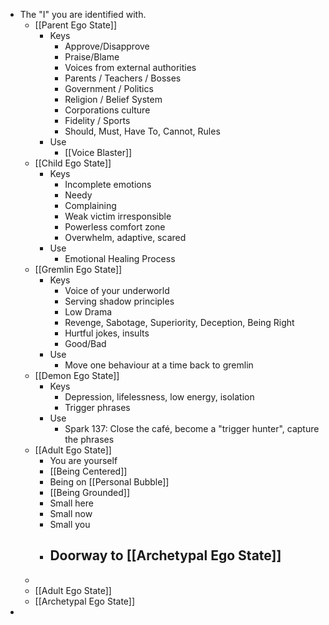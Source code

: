- The "I" you are identified with.
	- [[Parent Ego State]]
		- Keys
			- Approve/Disapprove
			- Praise/Blame
			- Voices from external authorities
			- Parents / Teachers / Bosses
			- Government / Politics
			- Religion / Belief System
			- Corporations culture
			- Fidelity / Sports
			- Should, Must, Have To, Cannot, Rules
		- Use
			- [[Voice Blaster]]
	- [[Child Ego State]]
		- Keys
			- Incomplete emotions
			- Needy
			- Complaining
			- Weak victim irresponsible
			- Powerless comfort zone
			- Overwhelm, adaptive, scared
		- Use
			- Emotional Healing Process
	- [[Gremlin Ego State]]
		- Keys
			- Voice of your underworld
			- Serving shadow principles
			- Low Drama
			- Revenge, Sabotage, Superiority, Deception, Being Right
			- Hurtful jokes, insults
			- Good/Bad
		- Use
			- Move one behaviour at a time back to gremlin
	- [[Demon Ego State]]
		- Keys
			- Depression, lifelessness, low energy, isolation
			- Trigger phrases
		- Use
			- Spark 137: Close the café, become a "trigger hunter", capture the phrases
	- [[Adult Ego State]]
		- You are yourself
		- [[Being Centered]]
		- Being on [[Personal Bubble]]
		- [[Being Grounded]]
		- Small here
		- Small now
		- Small you
		- Doorway to [[Archetypal Ego State]]
			-
	-
	- [[Adult Ego State]]
	- [[Archetypal Ego State]]
-
